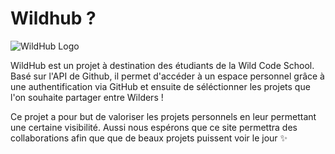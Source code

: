 # Wildhub ?

![WildHub Logo](https://nsa39.casimages.com/img/2018/11/15/181115052252551993.png)

WildHub est un projet à destination des étudiants de la Wild Code School. 
Basé sur l'API de Github, il permet d'accéder à un espace personnel grâce à une authentification via GitHub et ensuite de séléctionner les projets que l'on souhaite partager entre Wilders !

Ce projet a pour but de valoriser les projets personnels en leur permettant une certaine visibilité. 
Aussi nous espérons que ce site permettra des collaborations afin que que de beaux projets puissent voir le jour :sparkles:
